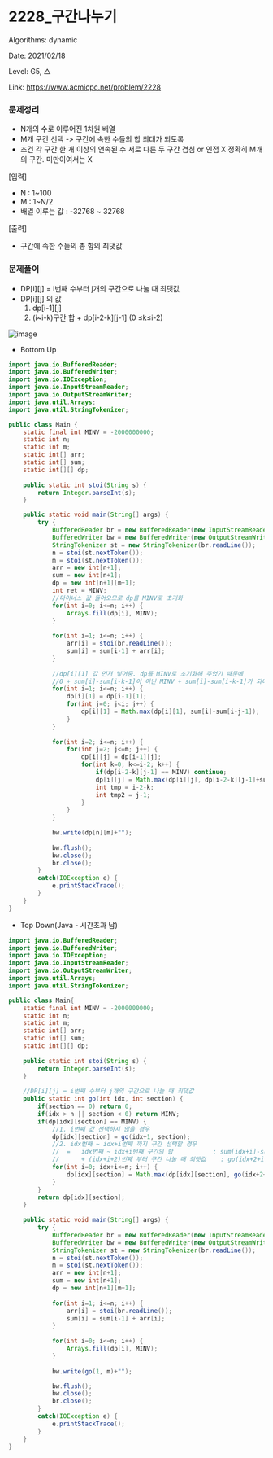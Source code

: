 # 2228_구간나누기

Algorithms: dynamic

Date: 2021/02/18

Level: G5, △

Link: https://www.acmicpc.net/problem/2228

### 문제정리

- N개의 수로 이루어진 1차원 배열
- M개 구간 선택 -> 구간에 속한 수들의 합 최대가 되도록
- 조건
각 구간 한 개 이상의 연속된 수
서로 다른 두 구간 겹침 or 인접 X
정확히 M개의 구간. 미만이여서는 X

[입력]

- N : 1~100
- M : 1~N/2
- 배열 이루는 값 : -32768 ~ 32768

[출력]

- 구간에 속한 수들의 총 합의 최댓값

### 문제풀이

- DP[i][j] = i번째 수부터 j개의 구간으로 나눌 때 최댓값
- DP[i][j] 의 값
    1. dp[i-1][j]
    2. (i~i-k)구간 합 + dp[i-2-k][j-1] (0 ≤k≤i-2)

![image](https://user-images.githubusercontent.com/42609000/108316603-75643500-7200-11eb-8867-0a4340e18f3b.png)

- Bottom Up

```java
import java.io.BufferedReader;
import java.io.BufferedWriter;
import java.io.IOException;
import java.io.InputStreamReader;
import java.io.OutputStreamWriter;
import java.util.Arrays;
import java.util.StringTokenizer;

public class Main {
	static final int MINV = -2000000000;
	static int n;
	static int m;
	static int[] arr;
	static int[] sum;
	static int[][] dp;
	
	public static int stoi(String s) {
		return Integer.parseInt(s);
	}

	public static void main(String[] args) {
		try {
			BufferedReader br = new BufferedReader(new InputStreamReader(System.in));
			BufferedWriter bw = new BufferedWriter(new OutputStreamWriter(System.out));
			StringTokenizer st = new StringTokenizer(br.readLine());
			n = stoi(st.nextToken());
			m = stoi(st.nextToken());
			arr = new int[n+1];
			sum = new int[n+1];
			dp = new int[n+1][m+1];
			int ret = MINV;
			//마이너스 값 들어오므로 dp를 MINV로 초기화
			for(int i=0; i<=n; i++) {
				Arrays.fill(dp[i], MINV);
			}
			
			for(int i=1; i<=n; i++) {
				arr[i] = stoi(br.readLine());
				sum[i] = sum[i-1] + arr[i];
			}
			
			//dp[i][1] 값 먼저 넣어줌. dp를 MINV로 초기화해 주었기 때문에 
			//0 + sum[i]-sum[i-k-1]이 아닌 MINV + sum[i]-sum[i-k-1]가 되어 오류 발생
			for(int i=1; i<=n; i++) {
				dp[i][1] = dp[i-1][1];
				for(int j=0; j<i; j++) {
					dp[i][1] = Math.max(dp[i][1], sum[i]-sum[i-j-1]);
				}
			}		
			
			for(int i=2; i<=n; i++) {	
				for(int j=2; j<=m; j++) {
					dp[i][j] = dp[i-1][j];
					for(int k=0; k<=i-2; k++) {
						if(dp[i-2-k][j-1] == MINV) continue;
						dp[i][j] = Math.max(dp[i][j], dp[i-2-k][j-1]+sum[i]-sum[i-k-1]);
						int tmp = i-2-k;
						int tmp2 = j-1;
					}
				}
			}
			
			bw.write(dp[n][m]+"");
			
			bw.flush();
			bw.close();
			br.close();
		}
		catch(IOException e) {
			e.printStackTrace();
		}
	}
}
```

- Top Down(Java - 시간초과 남)

```java
import java.io.BufferedReader;
import java.io.BufferedWriter;
import java.io.IOException;
import java.io.InputStreamReader;
import java.io.OutputStreamWriter;
import java.util.Arrays;
import java.util.StringTokenizer;

public class Main{
	static final int MINV = -2000000000;
	static int n;
	static int m;
	static int[] arr;
	static int[] sum;
	static int[][] dp;
	
	public static int stoi(String s) {
		return Integer.parseInt(s);
	}
	
	//DP[i][j] = i번째 수부터 j개의 구간으로 나눌 때 최댓값
	public static int go(int idx, int section) {
		if(section == 0) return 0;
		if(idx > n || section < 0) return MINV;
		if(dp[idx][section] == MINV) {
			//1. i번째 값 선택하지 않을 경우
			dp[idx][section] = go(idx+1, section);
			//2. idx번째 ~ idx+i번째 까지 구간 선택할 경우
			//	= 	idx번째 ~ idx+i번째 구간의 합 			: sum[idx+i]-sum[idx-1]
			//      + (idx+i+2)번째 부터 구간 나눌 때 최댓값	: go(idx+2+i, section-1)
			for(int i=0; idx+i<=n; i++) {
				dp[idx][section] = Math.max(dp[idx][section], go(idx+2+i, section-1)+sum[idx+i]-sum[idx-1]);
			}
		}
		return dp[idx][section];
	}
	
	public static void main(String[] args) {
		try {
			BufferedReader br = new BufferedReader(new InputStreamReader(System.in));
			BufferedWriter bw = new BufferedWriter(new OutputStreamWriter(System.out));
			StringTokenizer st = new StringTokenizer(br.readLine());
			n = stoi(st.nextToken());
			m = stoi(st.nextToken());
			arr = new int[n+1];
			sum = new int[n+1];
			dp = new int[n+1][m+1];
	
			for(int i=1; i<=n; i++) {
				arr[i] = stoi(br.readLine());
				sum[i] = sum[i-1] + arr[i];
			}
			
			for(int i=0; i<=n; i++) {
				Arrays.fill(dp[i], MINV);
			}
			
			bw.write(go(1, m)+"");

			bw.flush();
			bw.close();
			br.close();
		}
		catch(IOException e) {
			e.printStackTrace();
		}
	}
}
```